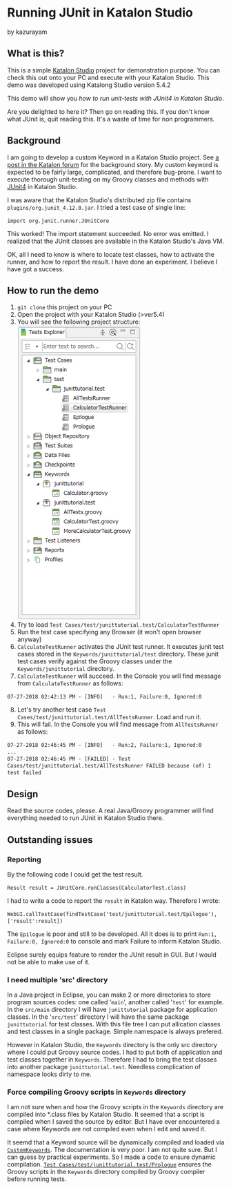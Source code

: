 Running JUnit in Katalon Studio
====

by kazurayam

## What is this?

This is a simple [Katalon Studio](https://www.katalon.com/) project for demonstration purpose. You can check this out onto your PC and execute with your Katalon Studio. This demo was developed using Katalong Studio version 5.4.2

This demo will show you *how to run unit-tests with JUnit4 in Katalon Studio*.

Are you delighted to here it? Then go on reading this. If you don't know what JUnit is, quit reading this. It's a waste of time for non programmers.

## Background

I am going to develop a custom Keyword in a Katalon Studio project. See [a post in the Katalon forum](https://forum.katalon.com/discussion/comment/19738) for the background story. My custom keyword is expected to be fairly large, complicated, and therefore bug-prone. I want to execute thorough unit-testing on my Groovy classes and methods with [JUnit4](https://junit.org/junit4/) in Katalon Studio.

I was aware that the Katalon Studio's distributed zip file contains `plugins/org.junit_4.12.0.jar`. I tried a test case of single line:
```
import org.junit.runner.JUnitCore
```
This worked! The import statement succeeded. No error was emitted. I realized that the JUnit classes are available in the Katalon Studio's Java VM.

OK, all I need to know is where to locate test classes, how to activate the runner, and how to report the result. I have done an experiment. I believe I have got a success.

## How to run the demo

1. `git clone` this project on your PC
2. Open the project with your Katalon Studio (>ver5.4)
3. You will see the following project structure: ![TestsExplorer](https://github.com/kazurayam/RunningJUnitInKatalonStudio/blob/master/docs/TestsExplorer.PNG)
4. Try to load `Test Cases/test/junittutorial.test/CalculatorTestRunner`
5. Run the test case specifying any Browser (it won't open browser anyway)
6. `CalculateTestRunner` activates the JUnit test runner. It executes junit test cases stored in the `Keywords/junittutorial/test` directory. These junit test cases verify against the Groovy classes under the `Keywords/junittutorial` directory.
7. `CalculateTestRunner` will succeed. In the Console you will find message from `CalculateTestRunner` as follows:
```
07-27-2018 02:42:13 PM - [INFO]   - Run:1, Failure:0, Ignored:0
```
8. Let's try another test case `Test Cases/test/junittutorial.test/AllTestsRunner`. Load and run it.
9. This will fail. In the Console you will find message from `AllTestsRunner` as follows:
```
07-27-2018 02:46:45 PM - [INFO]   - Run:2, Failure:1, Ignored:0
...
07-27-2018 02:46:45 PM - [FAILED] - Test Cases/test/junittutorial.test/AllTestsRunner FAILED because (of) 1 test failed
```

## Design

Read the source codes, please. A real Java/Groovy programmer will find everything needed to run JUnit in Katalon Studio there.

## Outstanding issues

### Reporting
By the following code I could get the test result.
```
Result result = JUnitCore.runClasses(CalculatorTest.class)
```
I had to write a code to report the `result` in Katalon way. Therefore I wrote:
```
WebUI.callTestCase(findTestCase('test/junittutorial.test/Epilogue'), ['result':result])
```
The `Epilogue` is poor and still to be developed. All it does is to print `Run:1, Failure:0, Ignored:0` to console and mark Failure to inform Katalon Studio.

Eclipse surely equips feature to render the JUnit result in GUI. But I would not be able to make use of it.

### I need multiple 'src' directory

In a Java project in Eclipse, you can make 2 or more directories to store program sources codes: one called '`main`', another called '`test`' for example. In the `src/main` directory I will have `junittutorial` package for application classes. In the '`src/test`' directory I will have the same package `junittutorial` for test classes. With this file tree I can put allication classes and test classes in a single package. Simple namespace is always prefered.

However in Katalon Studio, the `Keywords` directory is the only src directory where I could put Groovy source codes. I had to put both of application and test classes together in `Keywords`. Therefore I had to bring the test classes into another package `junittutorial.test`. Needless complication of namespace looks dirty to me.

### Force compiling Groovy scripts in `Keywords` directory

I am not sure when and how the Groovy scripts in the `Keywords` directory are compiled into \*.class files by Katalon Studio. It seemed that a script is compiled when I saved the source by editor. But I have ever encountered a case where Keywords are not compiled even when I edit and saved it.

It seemd that a Keyword source will be dynamically compiled and loaded via [`CustomKeywords`](https://docs.katalon.com/display/KD/Custom+Keywords). The documentation is very poor. I am not quite sure. But I can guess by practical experiments. So I made a code to ensure dynamic compilation. 
[`Test Cases/test/junittutorial.test/Prologue`](https://github.com/kazurayam/RunningJUnitInKatalonStudio/blob/master/Scripts/test/junittutorial.test/Prologue/Script1532666027229.groovy) ensures the Groovy scripts in the `Keywords` directory compiled by Groovy compiler before running tests.
